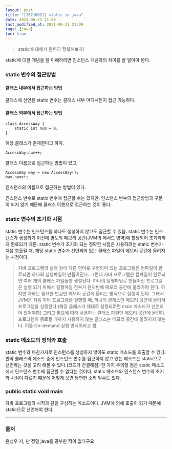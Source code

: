 ```yaml
---
layout: post
title: "[20210621] static in java"
date: 2021-06-21 21:09
last_modified_at: 2021-06-21 21:09
tags: [java]
toc: true
---
```


> static에 대해서 완벽히 정복해보자!

static에 대한 개념을 잘 이해하려면 인스턴스 개념과의 차이를 잘 알아야 한다.

### static 변수의 접근방법

#### 클래스 내부에서 접근하는 방법

클래스에 선언된 static 변수는 클래스 내부 어디서든지 접근 가능하다.

#### 클래스 외부에서 접근하는 방법

    class AccessWay {
        static int num = 0;
    }

해당 클래스가 존재한다고 하자.

    AccessWay.num++;

클래스 이름으로 접근하는 방법이 있고,

    AccessWay way = new AccessWay();
    way.num++;

인스턴스의 이름으로 접근하는 방법이 있다.

인스턴스 변수로 static 변수에 접근할 수는 있지만, 인스턴스 변수의 접근방법과 구분이 되지 않기 때문에 클래스 이름으로 접근하는 것이 좋다.

### static 변수의 초기화 시점

static 변수는 인스턴스를 하나도 생성하지 않고도 접근할 수 있음.
static 변수는 인스턴스가 생성되기 이전에 별도의 메모리 공간(JVM의 메서드 영역)에 할당되어 초기화까지 완료되기 때문.
static 변수가 초기화 되는 정확한 시점은 사용하려는 static 변수가 처음 호출될 때, 해당 static 변수가 선언되어 있는 클래스 파일이 메모리 공간에 올려지는 시점이다.

> 자바 프로그램의 실행 원리
> 다른 언어로 구현되어 있는 프로그램은 컴파일이 완료되면 하나의 실행파일이 만들어진다. 그런데 자바 프로그램은 컴파일이 완료되면 여러 개의 클래스 파일들만 생성된다. 하나의 실행파일로 만들어진 프로그램은 실행 되기 위해서 실행파일 전부가 한꺼번에 메모리 공간에 올라가야 한다. 하지만 자바는 필요한 만큼만 메모리 공간에 올리는 방식으로 실행이 된다. 그래서 JVM은 처음 자바 프로그램을 실행할 때, 하나의 클래스만 메모리 공간에 올려서 프로그램을 실행한다.(해당 클래스가 제대로 실행되려면 main 메소드가 선언되어 있어야함) 그리고 필요에 따라 사용하는 클래스 파일만 메모리 공간에 올린다. 프로그램이 종료될 때까지 사용하지 않는 클래스는 메모리 공간에 올려지지 않는다. 이를 On-demand 실행 방식이라고 함.

### static 메소드의 정의와 호출

static 변수와 마찬가지로 인스턴스를 생성하지 않아도 static 메소드를 호출할 수 있다.
만약 클래스의 메소드 중에 인스턴스 변수를 접근하지 않고 있는 메소드는 static으로 선언하는 것을 고려 해볼 수 있다.(코드가 간결해짐)
한 가지 주의할 점은 static 메소드에서 인스턴스 변수에 접근할 수 없다는 것이다.
static 메소드와 인스턴스 변수의 초기화 시점이 다르기 때문에 어떻게 보면 당연한 소리 일수도 있다.

### public static void main

자바 포로그램의 시작과 끝을 구성하는 메소드이다.
JVM에 의해 호출이 되기 때문에 static으로 선언해야 한다.

---

### 출처

윤성우 저, 난 정말 java를 공부한 적이 없다구요
